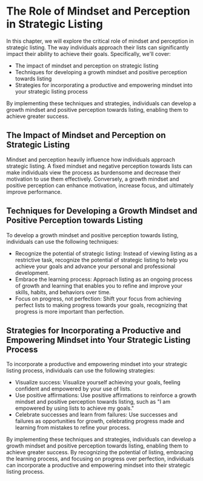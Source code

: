 The Role of Mindset and Perception in Strategic Listing
============================================================================================================

In this chapter, we will explore the critical role of mindset and perception in strategic listing. The way individuals approach their lists can significantly impact their ability to achieve their goals. Specifically, we'll cover:

* The impact of mindset and perception on strategic listing
* Techniques for developing a growth mindset and positive perception towards listing
* Strategies for incorporating a productive and empowering mindset into your strategic listing process

By implementing these techniques and strategies, individuals can develop a growth mindset and positive perception towards listing, enabling them to achieve greater success.

The Impact of Mindset and Perception on Strategic Listing
---------------------------------------------------------

Mindset and perception heavily influence how individuals approach strategic listing. A fixed mindset and negative perception towards lists can make individuals view the process as burdensome and decrease their motivation to use them effectively. Conversely, a growth mindset and positive perception can enhance motivation, increase focus, and ultimately improve performance.

Techniques for Developing a Growth Mindset and Positive Perception towards Listing
----------------------------------------------------------------------------------

To develop a growth mindset and positive perception towards listing, individuals can use the following techniques:

* Recognize the potential of strategic listing: Instead of viewing listing as a restrictive task, recognize the potential of strategic listing to help you achieve your goals and advance your personal and professional development.
* Embrace the learning process: Approach listing as an ongoing process of growth and learning that enables you to refine and improve your skills, habits, and behaviors over time.
* Focus on progress, not perfection: Shift your focus from achieving perfect lists to making progress towards your goals, recognizing that progress is more important than perfection.

Strategies for Incorporating a Productive and Empowering Mindset into Your Strategic Listing Process
----------------------------------------------------------------------------------------------------

To incorporate a productive and empowering mindset into your strategic listing process, individuals can use the following strategies:

* Visualize success: Visualize yourself achieving your goals, feeling confident and empowered by your use of lists.
* Use positive affirmations: Use positive affirmations to reinforce a growth mindset and positive perception towards listing, such as "I am empowered by using lists to achieve my goals."
* Celebrate successes and learn from failures: Use successes and failures as opportunities for growth, celebrating progress made and learning from mistakes to refine your process.

By implementing these techniques and strategies, individuals can develop a growth mindset and positive perception towards listing, enabling them to achieve greater success. By recognizing the potential of listing, embracing the learning process, and focusing on progress over perfection, individuals can incorporate a productive and empowering mindset into their strategic listing process.
